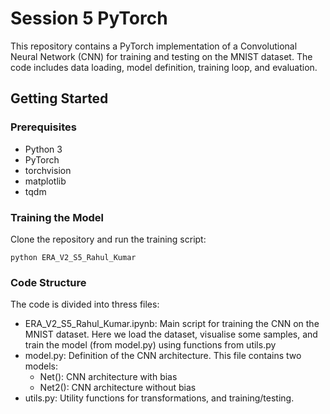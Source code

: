 # Session 5 PyTorch

This repository contains a PyTorch implementation of a Convolutional Neural Network (CNN) for training and testing on the MNIST dataset. The code includes data loading, model definition, training loop, and evaluation.

## Getting Started

### Prerequisites

- Python 3
- PyTorch
- torchvision
- matplotlib
- tqdm

### Training the Model
Clone the repository and run the training script:<br>
```
python ERA_V2_S5_Rahul_Kumar

```
### Code Structure
The code is divided into thress files:
- ERA_V2_S5_Rahul_Kumar.ipynb: Main script for training the CNN on the MNIST dataset. Here we load the dataset, visualise some samples, and train the model (from model.py) using functions from utils.py
- model.py: Definition of the CNN architecture. This file contains two models:
  - Net(): CNN architecture with bias
  - Net2(): CNN architecture without bias
- utils.py: Utility functions for transformations, and training/testing.
